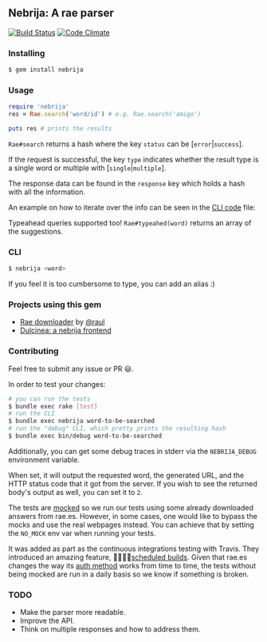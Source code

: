 ## Nebrija: A rae parser

[![Build Status](https://travis-ci.org/javierhonduco/nebrija.svg?branch=master)](https://travis-ci.org/javierhonduco/nebrija)
[![Code Climate](https://img.shields.io/codeclimate/github/javierhonduco/nebrija.svg)](https://codeclimate.com/github/javierhonduco/nebrija)


### Installing
```bash
$ gem install nebrija
```

### Usage
```ruby
require 'nebrija'
res = Rae.search('word/id') # e.g. Rae.search('amigo')

puts res # prints the results
```

`Rae#search` returns a hash where the key `status` can be [`error`|`success`].

If the request is successful, the key `type` indicates whether the result type is a single word or multiple  with [`single`|`multiple`].

The response data can be found in the `response` key which holds a hash with all the information.

An example on how to iterate over the info can be seen in the [CLI code](https://github.com/javierhonduco/nebrija/blob/master/lib/nebrija/cli.rb) file:

Typeahead queries supported too! `Rae#typeahed(word)` returns an array of the suggestions.

### CLI
```bash
$ nebrija <word>
```

If you feel it is too cumbersome to type, you can add an alias :)

### Projects using this gem
* [Rae downloader](https://github.com/raul/rae-downloader) by [@raul](https://github.com/raul)
* [Dulcinea: a nebrija frontend](https://github.com/javierhonduco/dulcinea)

### Contributing
Feel free to submit any issue or PR 😃.

In order to test your changes:
```bash
# you can run the tests
$ bundle exec rake [test]
# run the CLI
$ bundle exec nebrija word-to-be-searched
# run the "debug" CLI, which pretty prints the resulting hash
$ bundle exec bin/debug word-to-be-searched
```

Additionally, you can get some debug traces in stderr via the `NEBRIJA_DEBUG` environment variable.

When set, it will output the requested word, the generated URL, and the HTTP status code that it got from the server.
If you wish to see the returned body's output as well, you can set it to `2`.

The tests are [mocked](https://en.wikipedia.org/wiki/Mock_object) so we run our tests using some already downloaded answers from rae.es. However, in some cases, one would like to bypass the mocks and use the real webpages instead. You can achieve that by setting the `NO_MOCK` env var when running your tests.

It was added as part as the continuous integrations testing with Travis. They introduced an amazing feature, 💛💚💙💖[scheduled builds](https://blog.travis-ci.com/2016-12-06-the-crons-are-here). Given that rae.es changes the way its [auth method](https://github.com/javierhonduco/nebrija/blob/086f1cc0341cad538b9c72406fe76bbb6d5d4394/lib/nebrija/rae.rb#L38-L49) works from time to time, the tests without being mocked are run in a daily basis so we know if something is broken.
### TODO
* Make the parser more readable.
* Improve the API.
* Think on multiple responses and how to address them.
